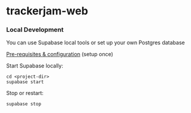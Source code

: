 # trackerjam-web

### Local Development
You can use Supabase local tools or set up your own Postgres database

[Pre-requisites & configuration](https://supabase.com/docs/guides/cli/local-development) (setup once)

Start Supabase locally:
```
cd <project-dir>
supabase start
```

Stop or restart:
```
supabase stop
```